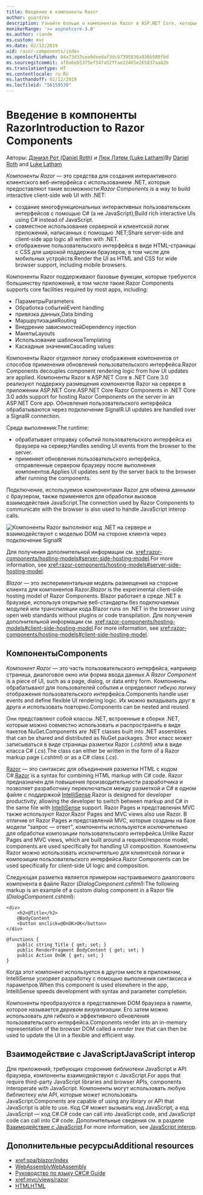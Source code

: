 ```yaml
---
title: Введение в компоненты Razor
author: guardrex
description: Узнайте больше о компонентах Razor в ASP.NET Core, которые позволяют создать интерактивный клиентский веб-интерфейс с использованием .NET в приложении ASP.NET Core.
monikerRange: '>= aspnetcore-3.0'
ms.author: riande
ms.custom: mvc
ms.date: 02/12/2019
uid: razor-components/index
ms.openlocfilehash: 04a73d33cee0deedaf3dc97395836a936b580fbd
ms.sourcegitcommit: af8a6eb5375ef547a52ffae22465e265837aa82b
ms.translationtype: HT
ms.contentlocale: ru-RU
ms.lasthandoff: 02/12/2019
ms.locfileid: "56159530"
---
```

# <a name="introduction-to-razor-components"></a><span data-ttu-id="cac38-103">Введение в компоненты Razor</span><span class="sxs-lookup"><span data-stu-id="cac38-103">Introduction to Razor Components</span></span>

<span data-ttu-id="cac38-104">Авторы: [Дэниэл Рот (Daniel Roth)](https://github.com/danroth27) и [Люк Лэтем (Luke Latham)](https://github.com/guardrex)</span><span class="sxs-lookup"><span data-stu-id="cac38-104">By [Daniel Roth](https://github.com/danroth27) and [Luke Latham](https://github.com/guardrex)</span></span>

<span data-ttu-id="cac38-105">*Компоненты Razor* — это средства для создания интерактивного клиентского веб-интерфейса с использованием .NET, которые предоставляют такие возможности:</span><span class="sxs-lookup"><span data-stu-id="cac38-105">*Razor Components* is a way to build interactive client-side web UI with .NET:</span></span>

* <span data-ttu-id="cac38-106">создание многофункциональных интерактивных пользовательских интерфейсов с помощью C# (а не JavaScript);</span><span class="sxs-lookup"><span data-stu-id="cac38-106">Build rich interactive UIs using C# instead of JavaScript.</span></span>
* <span data-ttu-id="cac38-107">совместное использование серверной и клиентской логик приложений, написанных с помощью .NET;</span><span class="sxs-lookup"><span data-stu-id="cac38-107">Share server-side and client-side app logic all written with .NET.</span></span>
* <span data-ttu-id="cac38-108">отображение пользовательского интерфейса в виде HTML-страницы с CSS для широкой поддержки браузеров, в том числе для мобильных устройств.</span><span class="sxs-lookup"><span data-stu-id="cac38-108">Render the UI as HTML and CSS for wide browser support, including mobile browsers.</span></span>

<span data-ttu-id="cac38-109">Компоненты Razor поддерживают базовые функции, которые требуются большинству приложений, в том числе такие:</span><span class="sxs-lookup"><span data-stu-id="cac38-109">Razor Components supports core facilities required by most apps, including:</span></span>

* <span data-ttu-id="cac38-110">Параметры</span><span class="sxs-lookup"><span data-stu-id="cac38-110">Parameters</span></span>
* <span data-ttu-id="cac38-111">Обработка событий</span><span class="sxs-lookup"><span data-stu-id="cac38-111">Event handling</span></span>
* <span data-ttu-id="cac38-112">привязка данных,</span><span class="sxs-lookup"><span data-stu-id="cac38-112">Data binding</span></span>
* <span data-ttu-id="cac38-113">Маршрутизация</span><span class="sxs-lookup"><span data-stu-id="cac38-113">Routing</span></span>
* <span data-ttu-id="cac38-114">Внедрение зависимостей</span><span class="sxs-lookup"><span data-stu-id="cac38-114">Dependency injection</span></span>
* <span data-ttu-id="cac38-115">Макеты</span><span class="sxs-lookup"><span data-stu-id="cac38-115">Layouts</span></span>
* <span data-ttu-id="cac38-116">Использование шаблонов</span><span class="sxs-lookup"><span data-stu-id="cac38-116">Templating</span></span>
* <span data-ttu-id="cac38-117">Каскадные значения</span><span class="sxs-lookup"><span data-stu-id="cac38-117">Cascading values</span></span>

<span data-ttu-id="cac38-118">Компоненты Razor отделяют логику отображения компонентов от способов применения обновлений пользовательского интерфейса.</span><span class="sxs-lookup"><span data-stu-id="cac38-118">Razor Components decouples component rendering logic from how UI updates are applied.</span></span> <span data-ttu-id="cac38-119">Компоненты Razor в ASP.NET Core в .NET Core 3.0 реализуют поддержку размещения компонентов Razor на сервере в приложении ASP.NET Core.</span><span class="sxs-lookup"><span data-stu-id="cac38-119">ASP.NET Core Razor Components in .NET Core 3.0 adds support for hosting Razor Components on the server in an ASP.NET Core app.</span></span> <span data-ttu-id="cac38-120">Обновления пользовательского интерфейса обрабатываются через подключение SignalR.</span><span class="sxs-lookup"><span data-stu-id="cac38-120">UI updates are handled over a SignalR connection.</span></span>

<span data-ttu-id="cac38-121">Среда выполнения:</span><span class="sxs-lookup"><span data-stu-id="cac38-121">The runtime:</span></span>

* <span data-ttu-id="cac38-122">обрабатывает отправку событий пользовательского интерфейса из браузера на сервер;</span><span class="sxs-lookup"><span data-stu-id="cac38-122">Handles sending UI events from the browser to the server.</span></span>
* <span data-ttu-id="cac38-123">применяет обновления пользовательского интерфейса, отправленные сервером браузеру после выполнения компонентов.</span><span class="sxs-lookup"><span data-stu-id="cac38-123">Applies UI updates sent by the server back to the browser after running the components.</span></span>

<span data-ttu-id="cac38-124">Подключение, используемое компонентами Razor для обмена данными с браузером, также применяется для обработки вызовов взаимодействия JavaScript.</span><span class="sxs-lookup"><span data-stu-id="cac38-124">The connection used by Razor Components to communicate with the browser is also used to handle JavaScript interop calls.</span></span>

![Компоненты Razor выполняют код .NET на сервере и взаимодействуют с моделью DOM на стороне клиента через подключение SignalR](index/_static/aspnet-core-razor-components.png)

<span data-ttu-id="cac38-126">Для получения дополнительной информации см. <xref:razor-components/hosting-models#server-side-hosting-model>.</span><span class="sxs-lookup"><span data-stu-id="cac38-126">For more information, see <xref:razor-components/hosting-models#server-side-hosting-model>.</span></span>

<span data-ttu-id="cac38-127">*Blazor* — это экспериментальная модель размещения на стороне клиента для компонентов Razor.</span><span class="sxs-lookup"><span data-stu-id="cac38-127">*Blazor* is the experimental client-side hosting model of Razor Components.</span></span> <span data-ttu-id="cac38-128">Blazor работает в среде .NET в браузере, используя открытые веб-стандарты без подключаемых модулей или транспиляции кода.</span><span class="sxs-lookup"><span data-stu-id="cac38-128">Blazor runs on .NET in the browser using open web standards without plugins or code transpilation.</span></span> <span data-ttu-id="cac38-129">Для получения дополнительной информации см. <xref:razor-components/hosting-models#client-side-hosting-model>.</span><span class="sxs-lookup"><span data-stu-id="cac38-129">For more information, see <xref:razor-components/hosting-models#client-side-hosting-model>.</span></span>

## <a name="components"></a><span data-ttu-id="cac38-130">Компоненты</span><span class="sxs-lookup"><span data-stu-id="cac38-130">Components</span></span>

<span data-ttu-id="cac38-131">*Компонент Razor* — это часть пользовательского интерфейса, например страница, диалоговое окно или форма ввода данных.</span><span class="sxs-lookup"><span data-stu-id="cac38-131">A *Razor Component* is a piece of UI, such as a page, dialog, or data entry form.</span></span> <span data-ttu-id="cac38-132">Компоненты обрабатывают для пользователей события и определяют гибкую логику отображения пользовательского интерфейса.</span><span class="sxs-lookup"><span data-stu-id="cac38-132">Components handle user events and define flexible UI rendering logic.</span></span> <span data-ttu-id="cac38-133">Их можно вкладывать друг в друга и использовать повторно.</span><span class="sxs-lookup"><span data-stu-id="cac38-133">Components can be nested and reused.</span></span>

<span data-ttu-id="cac38-134">Они представляют собой классы .NET, встроенные в сборки .NET, которые можно совместно использовать и распространять в виде пакетов NuGet.</span><span class="sxs-lookup"><span data-stu-id="cac38-134">Components are .NET classes built into .NET assemblies that can be shared and distributed as NuGet packages.</span></span> <span data-ttu-id="cac38-135">Этот класс может записываться в виде страницы разметки Razor (*.cshtml*) или в виде класса C# (*.cs*).</span><span class="sxs-lookup"><span data-stu-id="cac38-135">The class can either be written in the form of a Razor markup page (*.cshtml*) or as a C# class (*.cs*).</span></span>

<span data-ttu-id="cac38-136">[Razor](xref:mvc/views/razor) — это синтаксис для объединения разметки HTML с кодом C#.</span><span class="sxs-lookup"><span data-stu-id="cac38-136">[Razor](xref:mvc/views/razor) is a syntax for combining HTML markup with C# code.</span></span> <span data-ttu-id="cac38-137">Razor предназначен для повышения производительности разработчика и позволяет разработчику переключаться между разметкой и C# в одном файле с поддержкой [IntelliSense](/visualstudio/ide/using-intellisense).</span><span class="sxs-lookup"><span data-stu-id="cac38-137">Razor is designed for developer productivity, allowing the developer to switch between markup and C# in the same file with [IntelliSense](/visualstudio/ide/using-intellisense) support.</span></span> <span data-ttu-id="cac38-138">Razor Pages и представления MVC также используют Razor.</span><span class="sxs-lookup"><span data-stu-id="cac38-138">Razor Pages and MVC views also use Razor.</span></span> <span data-ttu-id="cac38-139">В отличие от Razor Pages и представлений MVC, которые созданы на базе модели "запрос — ответ", компоненты используются исключительно для обработки композиции пользовательского интерфейса.</span><span class="sxs-lookup"><span data-stu-id="cac38-139">Unlike Razor Pages and MVC views, which are built around a request/response model, components are used specifically for handling UI composition.</span></span> <span data-ttu-id="cac38-140">Компоненты Razor можно использовать исключительно для клиентской логики и композиции пользовательского интерфейса.</span><span class="sxs-lookup"><span data-stu-id="cac38-140">Razor Components can be used specifically for client-side UI logic and composition.</span></span>

<span data-ttu-id="cac38-141">Следующая разметка является примером настраиваемого диалогового компонента в файле Razor (*DialogComponent.cshtml*):</span><span class="sxs-lookup"><span data-stu-id="cac38-141">The following markup is an example of a custom dialog component in a Razor file (*DialogComponent.cshtml*):</span></span>

```cshtml
<div>
    <h2>@Title</h2>
    @BodyContent
    <button onclick=@OnOK>OK</button>
</div>

@functions {
    public string Title { get; set; }
    public RenderFragment BodyContent { get; set; }
    public Action OnOK { get; set; }
}
```

<span data-ttu-id="cac38-142">Когда этот компонент используется в другом месте в приложении, IntelliSense ускоряет разработку с помощью выполнения синтаксиса и параметров.</span><span class="sxs-lookup"><span data-stu-id="cac38-142">When this component is used elsewhere in the app, IntelliSense speeds development with syntax and parameter completion.</span></span>

<span data-ttu-id="cac38-143">Компоненты преобразуются в представление DOM браузера в памяти, которое называется *деревом визуализации*. Его затем можно использовать для гибкого и эффективного обновления пользовательского интерфейса.</span><span class="sxs-lookup"><span data-stu-id="cac38-143">Components render into an in-memory representation of the browser DOM called a *render tree* that can then be used to update the UI in a flexible and efficient way.</span></span>

## <a name="javascript-interop"></a><span data-ttu-id="cac38-144">Взаимодействие с JavaScript</span><span class="sxs-lookup"><span data-stu-id="cac38-144">JavaScript interop</span></span>

<span data-ttu-id="cac38-145">Для приложений, требующих сторонние библиотеки JavaScript и API браузера, компоненты взаимодействуют с JavaScript.</span><span class="sxs-lookup"><span data-stu-id="cac38-145">For apps that require third-party JavaScript libraries and browser APIs, components interoperate with JavaScript.</span></span> <span data-ttu-id="cac38-146">Компоненты могут использовать любую библиотеку или API, которые может использовать JavaScript.</span><span class="sxs-lookup"><span data-stu-id="cac38-146">Components are capable of using any library or API that JavaScript is able to use.</span></span> <span data-ttu-id="cac38-147">Код C# может вызывать код JavaScript, а код JavaScript — код C#.</span><span class="sxs-lookup"><span data-stu-id="cac38-147">C# code can call into JavaScript code, and JavaScript code can call into C# code.</span></span> <span data-ttu-id="cac38-148">Дополнительные сведения см. в разделе [Взаимодействие с JavaScript](xref:razor-components/javascript-interop).</span><span class="sxs-lookup"><span data-stu-id="cac38-148">For more information, see [JavaScript interop](xref:razor-components/javascript-interop).</span></span>

## <a name="additional-resources"></a><span data-ttu-id="cac38-149">Дополнительные ресурсы</span><span class="sxs-lookup"><span data-stu-id="cac38-149">Additional resources</span></span>

* <xref:spa/blazor/index>
* [<span data-ttu-id="cac38-150">WebAssembly</span><span class="sxs-lookup"><span data-stu-id="cac38-150">WebAssembly</span></span>](http://webassembly.org/)
* [<span data-ttu-id="cac38-151">Руководство по языку C#</span><span class="sxs-lookup"><span data-stu-id="cac38-151">C# Guide</span></span>](/dotnet/csharp/)
* <xref:mvc/views/razor>
* [<span data-ttu-id="cac38-152">HTML</span><span class="sxs-lookup"><span data-stu-id="cac38-152">HTML</span></span>](https://www.w3.org/html/)
